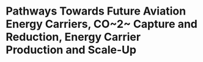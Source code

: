 # Pathways Towards Future Aviation Energy Carriers, CO~2~ Capture and Reduction, Energy Carrier Production and Scale-Up

